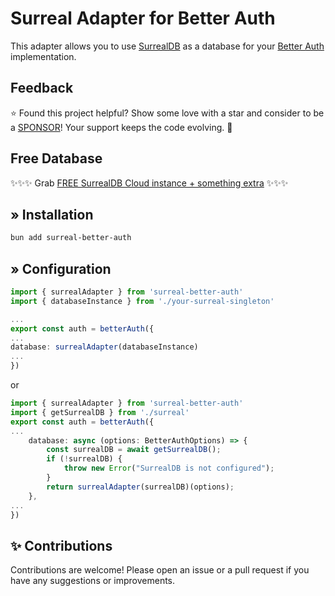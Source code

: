 # Surreal Adapter for Better Auth

This adapter allows you to use
[SurrealDB](https://surrealist.app/referral?code=4pn5aba943lpbn8l) as a database
for your [Better Auth](https://better-auth.com) implementation.

## Feedback

⭐ Found this project helpful? Show some love with a star and consider to be a
[SPONSOR](https://github.com/sponsors/oskar-gmerek)! Your support keeps the code
evolving. 🚀

## Free Database

✨✨✨ Grab
[FREE SurrealDB Cloud instance + something extra](https://surrealist.app/referral?code=4pn5aba943lpbn8l)
✨✨✨

## » Installation

```bash
bun add surreal-better-auth
```

## » Configuration

```ts
import { surrealAdapter } from 'surreal-better-auth'
import { databaseInstance } from './your-surreal-singleton'

...
export const auth = betterAuth({
...
database: surrealAdapter(databaseInstance)
...
})
```

or

```ts
import { surrealAdapter } from 'surreal-better-auth'
import { getSurrealDB } from './surreal'
export const auth = betterAuth({
...
	database: async (options: BetterAuthOptions) => {
		const surrealDB = await getSurrealDB();
		if (!surrealDB) {
			throw new Error("SurrealDB is not configured");
		}
		return surrealAdapter(surrealDB)(options);
	},
...
})
```

## ✨ Contributions

Contributions are welcome! Please open an issue or a pull request if you have
any suggestions or improvements.
